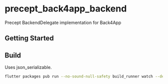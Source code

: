 # precept_back4app_backend

Precept BackendDelegate implementation for Back4App

## Getting Started

## Build

Uses json_serializable.

```bash
flutter packages pub run --no-sound-null-safety build_runner watch --delete-conflicting-outputs
```
